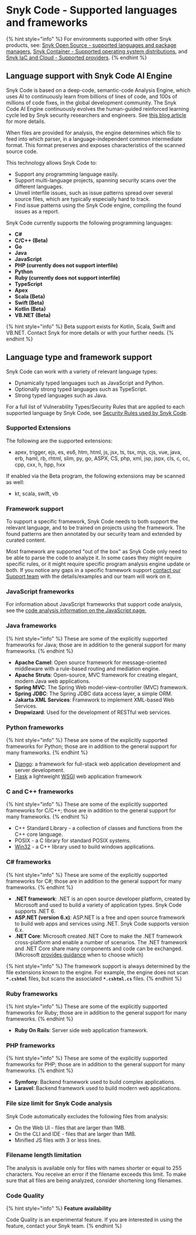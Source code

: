 # Snyk Code - Supported languages and frameworks

{% hint style="info" %}
For environments supported with other Snyk products, see: [Snyk Open Source - supported languages and package managers](../snyk-open-source/snyk-open-source-supported-languages-and-package-managers/), [Snyk Container - Supported operating system distributions](../../scan-containers/how-snyk-container-works/supported-operating-system-distributions.md), and [Snyk IaC and Cloud - Supported providers](../../scan-infrastructure/supported-iac-and-cloud-providers.md).
{% endhint %}

## Language support with Snyk Code AI Engine

Snyk Code is based on a deep-code, semantic-code Analysis Engine, which uses AI to continuously learn from billions of lines of code, and 100s of millions of code fixes, in the global development community. The Snyk Code AI Engine continuously evolves the human-guided reinforced learning cycle led by Snyk security researchers and engineers. See [this blog article ](https://snyk.io/blog/advanced-technologies-behind-snyk-code/)for more details.

When files are provided for analysis, the engine determines which file to feed into which parser, in a language-independent common intermediate format. This format preserves and exposes characteristics of the scanned source code.

This technology allows Snyk Code to:

* Support any programming language easily.
* Support multi-language projects, spanning security scans over the different languages.
* Unveil interfile issues, such as issue patterns spread over several source files, which are typically especially hard to track.
* Find issue patterns using the Snyk Code engine, compiling the found issues as a report.

Snyk Code currently supports the following programming languages:

* **C#**
* **C/C++ (Beta)**
* **Go**
* **Java**
* **JavaScript**
* **PHP (currently does not support interfile)**
* **Python**
* **Ruby (currently does not support interfile)**
* **TypeScript**
* **Apex**
* **Scala (Beta)**
* **Swift (Beta)**
* **Kotlin (Beta)**
* **VB.NET (Beta)**

{% hint style="info" %}
Beta support exists for Kotlin, Scala, Swift and VB.NET. Contact Snyk for more details or with your further needs.
{% endhint %}

## Language type and framework support

Snyk Code can work with a variety of relevant language types:

* Dynamically typed languages such as JavaScript and Python.
* Optionally strong typed languages such as TypeScript.
* Strong typed languages such as Java.

For a full list of Vulnerability Types/Security Rules that are applied to each supported language by Snyk Code, see [Security Rules used by Snyk Code](security-rules-used-by-snyk-code/).

### Supported Extensions

The following are the supported extensions:

* apex, trigger, ejs, es, es6, htm, html, js, jsx, ts, tsx, mjs, cjs, vue, java, erb, haml, rb, rhtml, slim, py, go, ASPX, CS, php, xml, jsp, jspx, cls, c, cc, cpp, cxx, h, hpp, hxx

If enabled via the Beta program, the following extensions may be scanned as well:

* kt, scala, swift, vb

### Framework support

To support a specific framework, Snyk Code needs to both support the relevant language, and to be trained on projects using the framework. The found patterns are then annotated by our security team and extended by curated content.

Most framework are supported "out of the box" as Snyk Code only need to be able to parse the code to analyze it. In some cases they might require specific rules, or it might require specific program analysis engine update or both. If you notice any gaps in a specific framework support [contact our Support team](https://support.snyk.io/hc/en-us/requests/new) with the details/examples and our team will work on it.

### JavaScript frameworks

For information about JavaScript frameworks that support code analysis, see the [code analysis information on the JavaScript page.](../supported-languages-and-frameworks/javascript/#code-analysis)

### Java frameworks

{% hint style="info" %}
These are some of the explicitly supported frameworks for Java; those are in addition to the general support for many frameworks.
{% endhint %}

* **Apache Camel**: Open source framework for message-oriented middleware with a rule-based routing and mediation engine.
* **Apache Struts**: Open-source, MVC framework for creating elegant, modern Java web applications.
* **Spring MVC**: The Spring Web model-view-controller (MVC) framework.
* **Spring JDBC**: The Spring JDBC data access layer, a simple ORM.
* **Jakarta XML Services**: Framework to implement XML-based Web Services.
* **Dropwizard**: Used for the development of RESTful web services.

### Python frameworks

{% hint style="info" %}
These are some of the explicitly supported frameworks for Python; those are in addition to the general support for many frameworks.
{% endhint %}

* [Django](https://www.djangoproject.com): a framework for full-stack web application development and server development.
* [Flask](https://palletsprojects.com/p/flask/) a lightweight [WSGI](https://wsgi.readthedocs.io) web application framework

### C and C++ frameworks

{% hint style="info" %}
These are some of the explicitly supported frameworks for C/C++; those are in addition to the general support for many frameworks.
{% endhint %}

* C++ Standard Library - a collection of classes and functions from the C++ core language.
* POSIX - a C library for standard POSIX systems.&#x20;
* [Win32](https://win32-framework.sourceforge.net/) - a C++ library used to build windows applications.

### C# frameworks

{% hint style="info" %}
These are some of the explicitly supported frameworks for C#; those are in addition to the general support for many frameworks.
{% endhint %}

* **.NET framework**: .NET is an open source developer platform, created by Microsoft and used to build a variety of application types. Snyk Code supports .NET 6.
* **ASP.NET (version 6.x)**: ASP.NET is a free and open source framework to build web apps and services using .NET. Snyk Code supports version 6.x.
* **.NET Core**: Microsoft created .NET Core to make the .NET framework cross-platform and enable a number of scenarios. The .NET framework and .NET Core share many components and code can be exchanged. (Microsoft [provides guidance](https://docs.microsoft.com/en-us/dotnet/standard/choosing-core-framework-server) when to choose which)

{% hint style="info" %}
The framework support is always determined by the file extensions known to the engine. For example, the engine does not scan **`*.cshtml`** files, but scans the associated **`*.cshtml.cs`** files.
{% endhint %}

### Ruby frameworks

{% hint style="info" %}
These are some of the explicitly supported frameworks for Ruby; those are in addition to the general support for many frameworks.
{% endhint %}

* **Ruby On Rails**: Server side web application framework.

### PHP frameworks

{% hint style="info" %}
These are some of the explicitly supported frameworks for PHP; those are in addition to the general support for many frameworks.
{% endhint %}

* **Symfony**: Backend framework used to build complex applications.
* **Laravel**: Backend framework used to build modern web applications.

### File size limit for Snyk Code analysis

Snyk Code automatically excludes the following files from analysis:

* On the Web UI - files that are larger than 1MB.
* On the CLI and IDE - files that are larger than 1MB.
* Minified JS files with 3 or less lines.

### Filename length limitation

The analysis is available only for files with names shorter or equal to 255 characters. You receive an error if the filename exceeds this limit. To make sure that all files are being analyzed, consider shortening long filenames.

### Code Quality

{% hint style="info" %}
**Feature availability**

Code Quality is an experimental feature. If you are interested in using the feature, contact your Snyk team.
{% endhint %}
